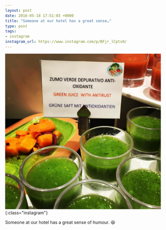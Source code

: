 ```yaml
---
layout: post
date: 2016-05-18 17:51:03 +0000
title: "Someone at our hotel has a great sense…"
type: post
tags:
- instagram
instagram_url: https://www.instagram.com/p/BFjr_lCptx0/
---
```


![Instagram - BFjr_lCptx0](/assets/BFjr_lCptx0.jpg){:class="instagram"}

Someone at our hotel has a great sense of humour. 😆
